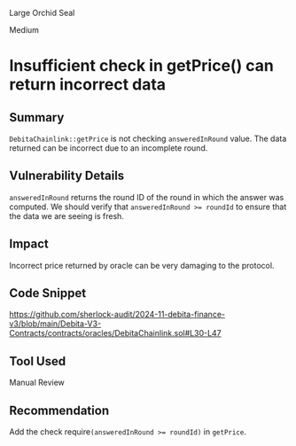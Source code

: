 Large Orchid Seal

Medium

# Insufficient check in getPrice() can return incorrect data

## Summary
``DebitaChainlink::getPrice`` is not checking ``answeredInRound`` value. The data returned can be incorrect due to an incomplete round.
## Vulnerability Details
``answeredInRound`` returns the round ID of the round in which the answer was computed. We should verify that ``answeredInRound >= roundId`` to ensure that the data we are seeing is fresh.
## Impact
Incorrect price returned by oracle can be very damaging to the protocol.
## Code Snippet
https://github.com/sherlock-audit/2024-11-debita-finance-v3/blob/main/Debita-V3-Contracts/contracts/oracles/DebitaChainlink.sol#L30-L47
## Tool Used
Manual Review
## Recommendation
Add the check require``(answeredInRound >= roundId)`` in ``getPrice``.
